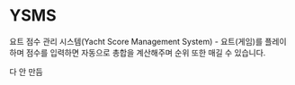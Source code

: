 # YSMS
요트 점수 관리 시스템(Yacht Score Management System) - 요트(게임)를 플레이하며 점수를 입력하면 자동으로 총합을 계산해주며 순위 또한 매길 수 있습니다. 

다 안 만듬

